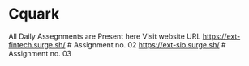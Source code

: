 # Cquark

All Daily Assegnments are Present here
Visit website URL
https://ext-fintech.surge.sh/ # Assignment no. 02
https://ext-sio.surge.sh/ # Assignment no. 03

